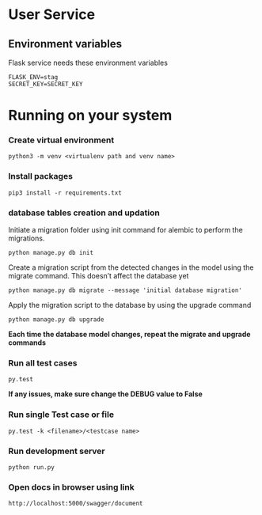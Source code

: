 # User Service

## Environment variables

Flask service needs these environment variables

    FLASK_ENV=stag
    SECRET_KEY=SECRET_KEY


# Running on your system 

### Create virtual environment
    python3 -m venv <virtualenv path and venv name>


### Install packages

    pip3 install -r requirements.txt
    
### database tables creation and updation

Initiate a migration folder using init command for alembic to perform the migrations.

    python manage.py db init
Create a migration script from the detected changes in the model using the migrate command. This doesn’t affect the database yet
    
    python manage.py db migrate --message 'initial database migration'
Apply the migration script to the database by using the upgrade command

    python manage.py db upgrade

**Each time the database model changes, repeat the migrate and upgrade commands**

### Run all test cases

    py.test   
**If any issues, make sure change the DEBUG value to False**

### Run single Test case or file
    py.test -k <filename>/<testcase name>
    


### Run development server

    python run.py

### Open docs in browser using link

    http://localhost:5000/swagger/document

